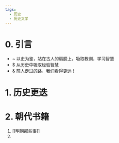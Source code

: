 ```yaml
---
tags:
  - 历史
  - 历史文学
---
```


# 0. 引言
- ~ 以史为鉴，站在古人的肩膀上，吸取教训，学习智慧
- $ 从历史中吸取经验智慧
- & 前人走过的路，我们看得更远！
# 1. 历史更迭


# 2. 朝代书籍
1. [[明朝那些事]]
2. 
